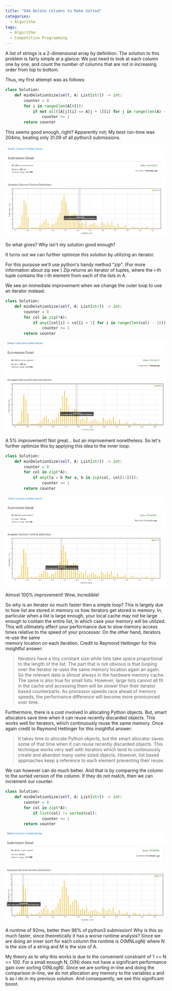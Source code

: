```yaml
---
title: "944 Delete Columns to Make Sorted"
categories:
  - Algorithm
tags:
  - Algorithm
  - Competitive Programming
---
```


A list of strings is a 2-dimensional array by definition. The solution to this problem is fairly simple at a glance: We just need to look at each column one by one,
and count the number of columns that are not in increasing order from top to bottom.

Thus, my first attempt was as follows:

```python
class Solution:
    def minDeletionSize(self, A: List[str]) -> int:
        counter = 0
        for i in range(len(A[0])):
            if not all([A[j][i] <= A[j + 1][i] for j in range(len(A) - 1)]):
                counter += 1
        return counter
```

This seems good enough, right? Apparently not; My best run-time was 204ms, beating only 31.09 of all python3 submissions.


![image_1](/assets/images/image_1.png)


So what gives? Why isn't my solution good enough?

It turns out we can further optimize this solution by utilizing an iterator.

For this purpose we'll use python's handy method "zip". (For more information about zip see [](https://docs.python.org/3.3/library/functions.html#zip))
Zip returns an iterator of tuples, where the i-th tuple contains the i-th element from each of the lists in A.

We see an immediate improvement when we change the outer loop to use an iterator instead.

```python
class Solution:
    def minDeletionSize(self, A: List[str]) -> int:
        counter = 0
        for col in zip(*A):
            if any([col[i] > col[i + 1] for i in range(len(col) - 1)]):
                counter += 1
        return counter
```

![image_2](/assets/images/image_2.png)


A 5% improvement! Not great... but an improvement nonetheless. So let's further optimize this by applying this idea to the inner loop:

```python
class Solution:
    def minDeletionSize(self, A: List[str]) -> int:
        counter = 0
        for col in zip(*A):
            if any([a > b for a, b in zip(col, col[1:])]):
                counter += 1
        return counter
```


![image_3](/assets/images/image_3.png)


Almost 100% improvement! Wow, incredible!

So why is an iterator so much faster then a simple loop? This is largely due to how list are stored in memory vs how iterators get stored in memory.
In, particular when a list is large enough, your local cache may not be large enough to contain the entire list, in which case your memory will be utilized.
This will ultimately affect your performance due to slow memory access times relative to the speed of your processor. On the other hand, iterators re-use the same  
memory location on each iteration. Credit to Raymond Hettinger for this insightful answer:

> Iterators have a tiny constant size while lists take space proportional
   to the length of the list.  The part that is not obvious is that looping
   over the iterator re-uses the same memory location again an again.
   So the relevant data is almost always in the hardware memory cache.
   The same is also true for small lists.  However, large lists cannot all
   fit in the cache and accessing them will be slower than their iterator
   based counterparts.  As processor speeds race ahead of memory
   speeds, the performance difference will become more pronounced
   over time.

Furthermore, there is a cost involved in allocating Python objects. But, smart allocators save time when it can reuse recently discarded objects.
This works well for iterators, which continuously reuse the same memory. Once again credit to Raymond Hettinger for this insightful answer:

>It takes time to allocate Python objects, but the smart allocator saves
   some of that time when it can reuse recently discarded objects.  This
   technique works very well with iterators which tend to continuously
   create and abandon many same sized objects.  However, list based
   approaches keep a reference to each element preventing their reuse.


We can however can do much better. And that is by comparing the column to the sorted version of the column. If they do not match,
then we can increment our counter.

```python
class Solution:
    def minDeletionSize(self, A: List[str]) -> int:
        counter = 0
        for col in zip(*A):
            if list(col) != sorted(col):
                counter += 1
        return counter
```

![image_4](/assets/images/image_4.png)


A runtime of 92ms, better then 96% of python3 submission! Why is this so much faster, since theoretically it has a worse runtime analysis?
Since we are doing an inner sort for each column the runtime is O(MNLogN) where N is the size of a string and M is the size of A.


My theory as to why this works is due to the convenient constraint of 1 <= N <= 100. For a small enough N, O(N) does not have a significant
performance gain over sorting O(NLogN). Since we are sorting in-line and doing the comparison in-line, we do not allocation any memory
to the variables a and b as I do in my previous solution. And consequently, we see this significant boost.





